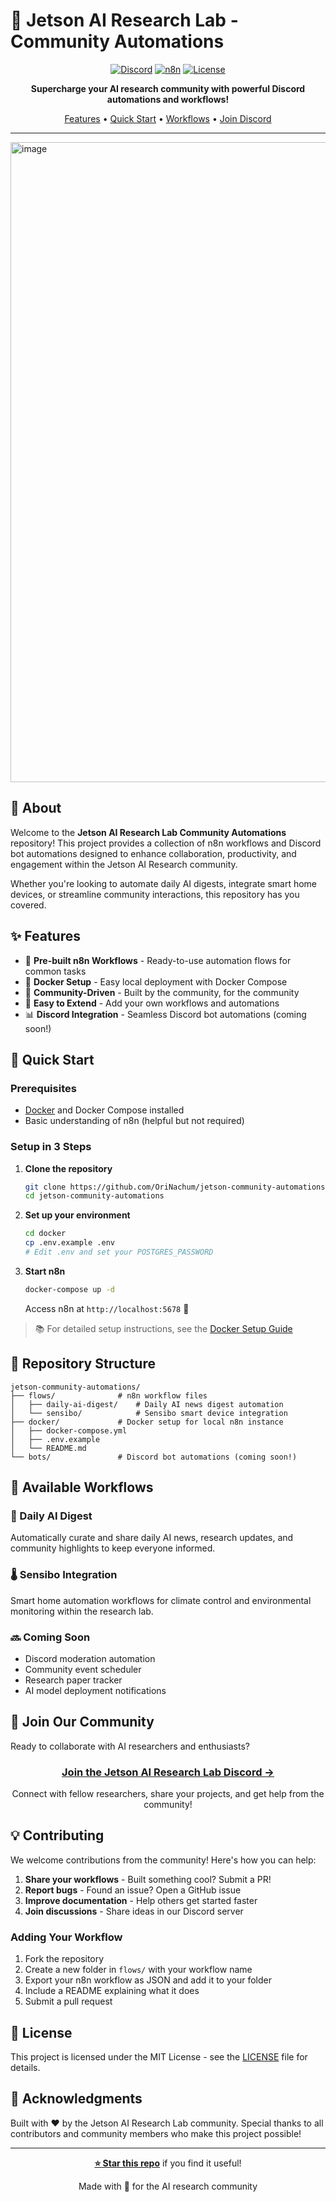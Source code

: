 # 🤖 Jetson AI Research Lab - Community Automations

<div align="center">

[![Discord](https://img.shields.io/badge/Discord-Join%20Us-5865F2?style=for-the-badge&logo=discord&logoColor=white)](https://discord.com/invite/6wG2rkVqdU)
[![n8n](https://img.shields.io/badge/n8n-Workflows-EA4B71?style=for-the-badge&logo=n8n&logoColor=white)](https://n8n.io)
[![License](https://img.shields.io/badge/License-MIT-green.svg?style=for-the-badge)](LICENSE)

**Supercharge your AI research community with powerful Discord automations and workflows!**

[Features](#-features) • [Quick Start](#-quick-start) • [Workflows](#-available-workflows) • [Join Discord](#-join-our-community)

</div>

---

<img width="1536" height="1024" alt="image" src="https://github.com/user-attachments/assets/023a139e-1aaa-4daf-8fa3-be4c8039cd64" />

## 📖 About

Welcome to the **Jetson AI Research Lab Community Automations** repository! This project provides a collection of n8n workflows and Discord bot automations designed to enhance collaboration, productivity, and engagement within the Jetson AI Research community.

Whether you're looking to automate daily AI digests, integrate smart home devices, or streamline community interactions, this repository has you covered.

## ✨ Features

- 🔄 **Pre-built n8n Workflows** - Ready-to-use automation flows for common tasks
- 🐳 **Docker Setup** - Easy local deployment with Docker Compose
- 🤝 **Community-Driven** - Built by the community, for the community
- 🚀 **Easy to Extend** - Add your own workflows and automations
- 📊 **Discord Integration** - Seamless Discord bot automations (coming soon!)

## 🚀 Quick Start

### Prerequisites

- [Docker](https://www.docker.com/products/docker-desktop/) and Docker Compose installed
- Basic understanding of n8n (helpful but not required)

### Setup in 3 Steps

1. **Clone the repository**
   ```bash
   git clone https://github.com/OriNachum/jetson-community-automations.git
   cd jetson-community-automations
   ```

2. **Set up your environment**
   ```bash
   cd docker
   cp .env.example .env
   # Edit .env and set your POSTGRES_PASSWORD
   ```

3. **Start n8n**
   ```bash
   docker-compose up -d
   ```

   Access n8n at `http://localhost:5678` 🎉

> 📚 For detailed setup instructions, see the [Docker Setup Guide](docker/README.md)

## 📁 Repository Structure

```
jetson-community-automations/
├── flows/              # n8n workflow files
│   ├── daily-ai-digest/    # Daily AI news digest automation
│   └── sensibo/            # Sensibo smart device integration
├── docker/             # Docker setup for local n8n instance
│   ├── docker-compose.yml
│   ├── .env.example
│   └── README.md
└── bots/               # Discord bot automations (coming soon!)
```

## 🔧 Available Workflows

### 📰 Daily AI Digest
Automatically curate and share daily AI news, research updates, and community highlights to keep everyone informed.

### 🌡️ Sensibo Integration
Smart home automation workflows for climate control and environmental monitoring within the research lab.

### 🔜 Coming Soon
- Discord moderation automation
- Community event scheduler
- Research paper tracker
- AI model deployment notifications

## 🤝 Join Our Community

Ready to collaborate with AI researchers and enthusiasts?

<div align="center">

### [**Join the Jetson AI Research Lab Discord →**](https://discord.com/invite/6wG2rkVqdU)

Connect with fellow researchers, share your projects, and get help from the community!

</div>

## 💡 Contributing

We welcome contributions from the community! Here's how you can help:

1. **Share your workflows** - Built something cool? Submit a PR!
2. **Report bugs** - Found an issue? Open a GitHub issue
3. **Improve documentation** - Help others get started faster
4. **Join discussions** - Share ideas in our Discord server

### Adding Your Workflow

1. Fork the repository
2. Create a new folder in `flows/` with your workflow name
3. Export your n8n workflow as JSON and add it to your folder
4. Include a README explaining what it does
5. Submit a pull request

## 📝 License

This project is licensed under the MIT License - see the [LICENSE](LICENSE) file for details.

## 🙏 Acknowledgments

Built with ❤️ by the Jetson AI Research Lab community. Special thanks to all contributors and community members who make this project possible!

---

<div align="center">

**[⭐ Star this repo](https://github.com/OriNachum/jetson-community-automations)** if you find it useful!

Made with 🤖 for the AI research community

</div>
